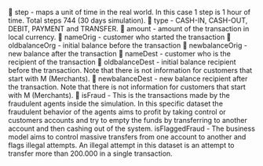	step - maps a unit of time in the real world. In this case 1 step is 1 hour of time. Total steps 744 (30 days simulation).
	type - CASH-IN, CASH-OUT, DEBIT, PAYMENT and TRANSFER.
	amount - amount of the transaction in local currency.
	nameOrig - customer who started the transaction
	oldbalanceOrg - initial balance before the transaction
	newbalanceOrig - new balance after the transaction
	nameDest - customer who is the recipient of the transaction
	oldbalanceDest - initial balance recipient before the transaction. Note that there is not information for customers that start with M (Merchants).
	newbalanceDest - new balance recipient after the transaction. Note that there is not information for customers that start with M (Merchants).
	isFraud - This is the transactions made by the fraudulent agents inside the simulation. In this specific dataset the fraudulent behavior of the agents aims to profit by taking control or customers accounts and try to empty the funds by transferring to another account and then cashing out of the system.
isFlaggedFraud - The business model aims to control massive transfers from one account to another and flags illegal attempts. An illegal attempt in this dataset is an attempt to transfer more than 200.000 in a single transaction.
